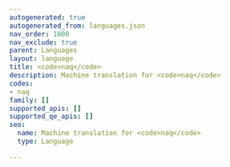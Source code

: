 ```yaml
---
autogenerated: true
autogenerated_from: languages.json
nav_order: 1000
nav_exclude: true
parent: Languages
layout: language
title: <code>naq</code>
description: Machine translation for <code>naq</code>
codes:
- naq
family: []
supported_apis: []
supported_qe_apis: []
seo:
  name: Machine translation for <code>naq</code>
  type: Language

---
```


